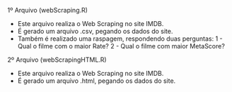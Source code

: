 1º Arquivo (webScraping.R)
  - Este arquivo realiza o Web Scraping no site IMDB.
  - É gerado um arquivo .csv, pegando os dados do site.
  - Também é realizado uma raspagem, respondendo duas perguntas:
      1 - Qual o filme com o maior Rate?
      2 - Qual o filme com maior MetaScore?
    
  
2º Arquivo (webScrapingHTML.R)
  - Este arquivo realiza o Web Scraping no site IMDB.
  - É gerado um arquivo .html, pegando os dados do site.
